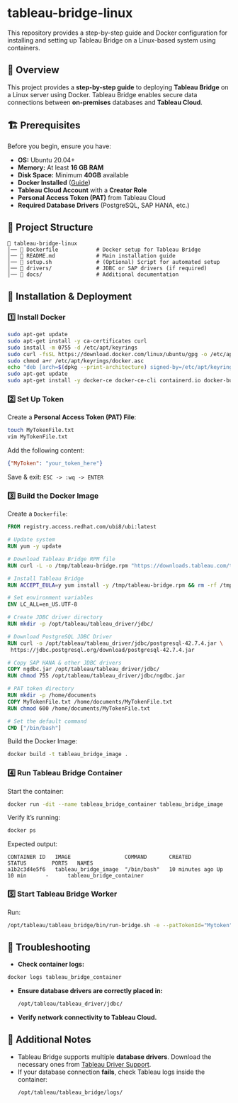 # tableau-bridge-linux
This repository provides a step-by-step guide and Docker configuration for installing and setting up Tableau Bridge on a Linux-based system using containers.

## 📌 Overview
This project provides a **step-by-step guide** to deploying **Tableau Bridge** on a Linux server using Docker. Tableau Bridge enables secure data connections between **on-premises** databases and **Tableau Cloud**.

## 🏗 Prerequisites
Before you begin, ensure you have:

- **OS:** Ubuntu 20.04+
- **Memory:** At least **16 GB RAM**
- **Disk Space:** Minimum **40GB** available
- **Docker Installed** ([Guide](https://docs.docker.com/get-docker/))
- **Tableau Cloud Account** with a **Creator Role**
- **Personal Access Token (PAT)** from Tableau Cloud
- **Required Database Drivers** (PostgreSQL, SAP HANA, etc.)

## 📂 Project Structure
```
📂 tableau-bridge-linux
│── 📄 Dockerfile            # Docker setup for Tableau Bridge
│── 📄 README.md             # Main installation guide
│── 📄 setup.sh              # (Optional) Script for automated setup
│── 📂 drivers/              # JDBC or SAP drivers (if required)
│── 📂 docs/                 # Additional documentation
```
## 🚀 Installation & Deployment

### **1️⃣ Install Docker**
```sh
sudo apt-get update
sudo apt-get install -y ca-certificates curl
sudo install -m 0755 -d /etc/apt/keyrings
sudo curl -fsSL https://download.docker.com/linux/ubuntu/gpg -o /etc/apt/keyrings/docker.asc
sudo chmod a+r /etc/apt/keyrings/docker.asc
echo "deb [arch=$(dpkg --print-architecture) signed-by=/etc/apt/keyrings/docker.asc] https://download.docker.com/linux/ubuntu $(lsb_release -cs) stable" | sudo tee /etc/apt/sources.list.d/docker.list
sudo apt-get update
sudo apt-get install -y docker-ce docker-ce-cli containerd.io docker-buildx-plugin
```

### **2️⃣ Set Up Token**
Create a **Personal Access Token (PAT) File**:
```sh
touch MyTokenFile.txt
vim MyTokenFile.txt
```
Add the following content:
```json
{"MyToken": "your_token_here"}
```
Save & exit: `ESC -> :wq -> ENTER`

### **3️⃣ Build the Docker Image**
Create a `Dockerfile`:
```dockerfile
FROM registry.access.redhat.com/ubi8/ubi:latest

# Update system
RUN yum -y update

# Download Tableau Bridge RPM file
RUN curl -L -o /tmp/tableau-bridge.rpm "https://downloads.tableau.com/tssoftware/TableauBridge-20243.24.1010.1014.x86_64.rpm"

# Install Tableau Bridge
RUN ACCEPT_EULA=y yum install -y /tmp/tableau-bridge.rpm && rm -rf /tmp/*.rpm

# Set environment variables
ENV LC_ALL=en_US.UTF-8

# Create JDBC driver directory
RUN mkdir -p /opt/tableau/tableau_driver/jdbc/

# Download PostgreSQL JDBC Driver
RUN curl -o /opt/tableau/tableau_driver/jdbc/postgresql-42.7.4.jar \
 https://jdbc.postgresql.org/download/postgresql-42.7.4.jar

# Copy SAP HANA & other JDBC drivers
COPY ngdbc.jar /opt/tableau/tableau_driver/jdbc/
RUN chmod 755 /opt/tableau/tableau_driver/jdbc/ngdbc.jar

# PAT token directory
RUN mkdir -p /home/documents
COPY MyTokenFile.txt /home/documents/MyTokenFile.txt
RUN chmod 600 /home/documents/MyTokenFile.txt

# Set the default command
CMD ["/bin/bash"]
```
Build the Docker Image:
```sh
docker build -t tableau_bridge_image .
```

### **4️⃣ Run Tableau Bridge Container**
Start the container:
```sh
docker run -dit --name tableau_bridge_container tableau_bridge_image
```
Verify it’s running:
```sh
docker ps
```
Expected output:
```
CONTAINER ID   IMAGE                 COMMAND       CREATED        STATUS        PORTS   NAMES
a1b2c3d4e5f6   tableau_bridge_image  "/bin/bash"   10 minutes ago Up 10 min      -      tableau_bridge_container
```

### **5️⃣ Start Tableau Bridge Worker**
Run:
```sh
/opt/tableau/tableau_bridge/bin/run-bridge.sh -e --patTokenId="Mytoken" --userEmail="admin@tableau.com" --client="myBridgeAgent" --site="mySite" --patTokenFile="/home/jSmith/Documents/MyTokenFile.txt" --poolId="1091bfe4-604d-402a-b41c-29ae4b85ec94"
```

## 🔧 Troubleshooting
- **Check container logs:**
```sh
docker logs tableau_bridge_container
```
- **Ensure database drivers are correctly placed in:**
  ```sh
  /opt/tableau/tableau_driver/jdbc/
  ```
- **Verify network connectivity to Tableau Cloud.**

## 📎 Additional Notes
- Tableau Bridge supports multiple **database drivers**. Download the necessary ones from [Tableau Driver Support](https://www.tableau.com/support/drivers).
- If your database connection **fails**, check Tableau logs inside the container:
  ```sh
  /opt/tableau/tableau_bridge/logs/
  ```
